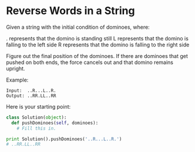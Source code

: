 # Reverse Words in a String

Given a string with the initial condition of dominoes, where:

. represents that the domino is standing still
L represents that the domino is falling to the left side
R represents that the domino is falling to the right side

Figure out the final position of the dominoes. If there are dominoes that get pushed on both ends, the force cancels out and that domino remains upright.

Example:

```
Input:  ..R...L..R.
Output: ..RR.LL..RR
```

Here is your starting point:

```python
class Solution(object):
  def pushDominoes(self, dominoes):
    # Fill this in.

print Solution().pushDominoes('..R...L..R.')
# ..RR.LL..RR
```
